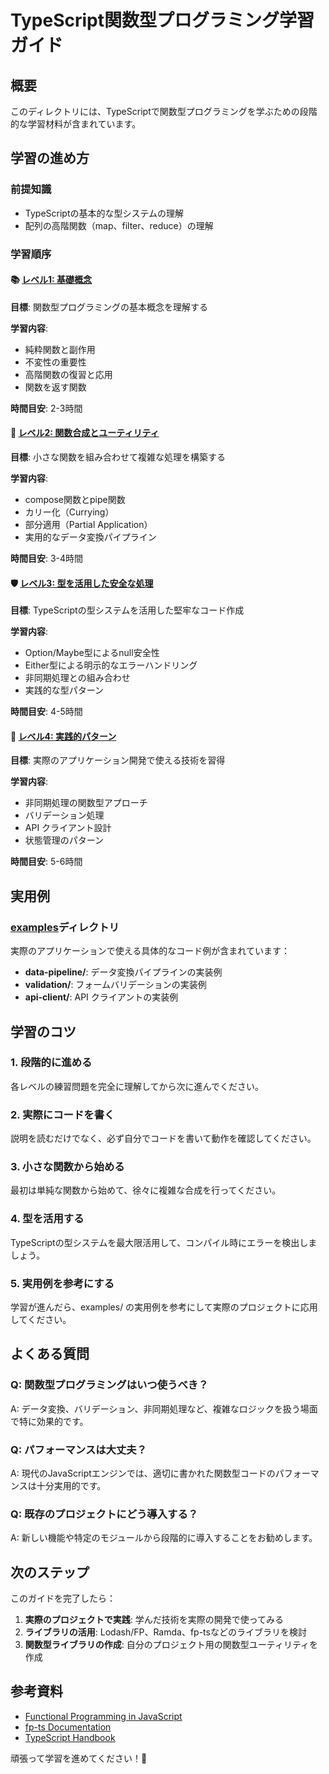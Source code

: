 # TypeScript関数型プログラミング学習ガイド

## 概要
このディレクトリには、TypeScriptで関数型プログラミングを学ぶための段階的な学習材料が含まれています。

## 学習の進め方

### 前提知識
- TypeScriptの基本的な型システムの理解
- 配列の高階関数（map、filter、reduce）の理解

### 学習順序

#### 📚 [レベル1: 基礎概念](./01-basics/README.md)
**目標**: 関数型プログラミングの基本概念を理解する

**学習内容**:
- 純粋関数と副作用
- 不変性の重要性
- 高階関数の復習と応用
- 関数を返す関数

**時間目安**: 2-3時間

#### 🔧 [レベル2: 関数合成とユーティリティ](./02-composition/README.md)
**目標**: 小さな関数を組み合わせて複雑な処理を構築する

**学習内容**:
- compose関数とpipe関数
- カリー化（Currying）
- 部分適用（Partial Application）
- 実用的なデータ変換パイプライン

**時間目安**: 3-4時間

#### 🛡️ [レベル3: 型を活用した安全な処理](./03-types/README.md)
**目標**: TypeScriptの型システムを活用した堅牢なコード作成

**学習内容**:
- Option/Maybe型によるnull安全性
- Either型による明示的なエラーハンドリング
- 非同期処理との組み合わせ
- 実践的な型パターン

**時間目安**: 4-5時間

#### 🚀 [レベル4: 実践的パターン](./04-practical/README.md)
**目標**: 実際のアプリケーション開発で使える技術を習得

**学習内容**:
- 非同期処理の関数型アプローチ
- バリデーション処理
- API クライアント設計
- 状態管理のパターン

**時間目安**: 5-6時間

## 実用例

### [examples](../examples/)ディレクトリ
実際のアプリケーションで使える具体的なコード例が含まれています：

- **data-pipeline/**: データ変換パイプラインの実装例
- **validation/**: フォームバリデーションの実装例
- **api-client/**: API クライアントの実装例

## 学習のコツ

### 1. 段階的に進める
各レベルの練習問題を完全に理解してから次に進んでください。

### 2. 実際にコードを書く
説明を読むだけでなく、必ず自分でコードを書いて動作を確認してください。

### 3. 小さな関数から始める
最初は単純な関数から始めて、徐々に複雑な合成を行ってください。

### 4. 型を活用する
TypeScriptの型システムを最大限活用して、コンパイル時にエラーを検出しましょう。

### 5. 実用例を参考にする
学習が進んだら、examples/ の実用例を参考にして実際のプロジェクトに応用してください。

## よくある質問

### Q: 関数型プログラミングはいつ使うべき？
A: データ変換、バリデーション、非同期処理など、複雑なロジックを扱う場面で特に効果的です。

### Q: パフォーマンスは大丈夫？
A: 現代のJavaScriptエンジンでは、適切に書かれた関数型コードのパフォーマンスは十分実用的です。

### Q: 既存のプロジェクトにどう導入する？
A: 新しい機能や特定のモジュールから段階的に導入することをお勧めします。

## 次のステップ

このガイドを完了したら：

1. **実際のプロジェクトで実践**: 学んだ技術を実際の開発で使ってみる
2. **ライブラリの活用**: Lodash/FP、Ramda、fp-tsなどのライブラリを検討
3. **関数型ライブラリの作成**: 自分のプロジェクト用の関数型ユーティリティを作成

## 参考資料

- [Functional Programming in JavaScript](https://github.com/MostlyAdequate/mostly-adequate-guide)
- [fp-ts Documentation](https://gcanti.github.io/fp-ts/)
- [TypeScript Handbook](https://www.typescriptlang.org/docs/)

頑張って学習を進めてください！🚀